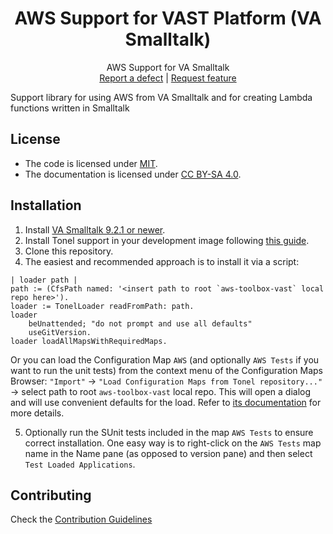 <p align="center">
<!---<img src="assets/logos/128x128.png">-->
 <h1 align="center">AWS Support for VAST Platform (VA Smalltalk)</h1>
  <p align="center">
    AWS Support for VA Smalltalk
    <!---
    <br>
    <a href="docs/"><strong>Explore the docs »</strong></a>
    <br>
    -->
    <br>
    <a href="https://github.com/vast-community-hub/aws-toolbox-vast/issues/new?labels=Type%3A+Defect">Report a defect</a>
    |
    <a href="https://github.com/vast-community-hub/aws-toolbox-vast/issues/new?labels=Type%3A+Feature">Request feature</a>
  </p>
</p>

Support library for using AWS from VA Smalltalk and for creating Lambda functions written in Smalltalk

## License
- The code is licensed under [MIT](LICENSE).
- The documentation is licensed under [CC BY-SA 4.0](http://creativecommons.org/licenses/by-sa/4.0/).



## Installation

1. Install [VA Smalltalk 9.2.1 or newer](https://www.instantiations.com/products/vasmalltalk/download.html).
2. Install Tonel support in your development image following [this guide](https://github.com/vasmalltalk/tonel-vast#installation).
3. Clone this repository.
4. The easiest and recommended approach is to install it via a script:

```smalltalk
| loader path |
path := (CfsPath named: '<insert path to root `aws-toolbox-vast` local repo here>').
loader := TonelLoader readFromPath: path.
loader
	beUnattended; "do not prompt and use all defaults"
	useGitVersion.
loader loadAllMapsWithRequiredMaps.
```

Or you can load the Configuration Map `AWS` (and optionally `AWS Tests` if you want to run the unit tests) from the context menu of the Configuration Maps Browser: `"Import"` -> `"Load Configuration Maps from Tonel repository..."` -> select path to root `aws-toolbox-vast` local repo. This will open a dialog and will use convenient defaults for the load. Refer to [its documentation](https://github.com/instantiations/tonel-vast#using-gui-menus) for more details.

5. Optionally run the SUnit tests included in the map `AWS Tests` to ensure correct installation. One easy way is to right-click on the `AWS Tests` map name in the Name pane (as opposed to version pane) and then select `Test Loaded Applications`.



## Contributing

Check the [Contribution Guidelines](CONTRIBUTING.md)
